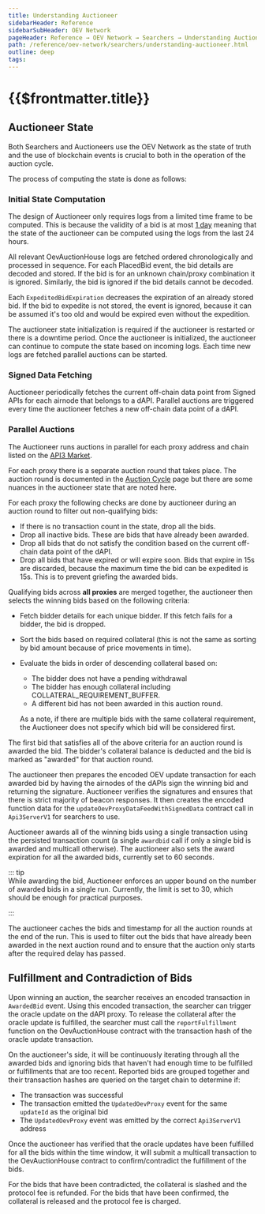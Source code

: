 ```yaml
---
title: Understanding Auctioneer
sidebarHeader: Reference
sidebarSubHeader: OEV Network
pageHeader: Reference → OEV Network → Searchers → Understanding Auctioneer
path: /reference/oev-network/searchers/understanding-auctioneer.html
outline: deep
tags:
---
```


<PageHeader/>

<SearchHighlight/>

<FlexStartTag/>

# {{$frontmatter.title}}

## Auctioneer State

Both Searchers and Auctioneers use the OEV Network as the state of truth and the
use of blockchain events is crucial to both in the operation of the auction
cycle.

The process of computing the state is done as follows:

### Initial State Computation

The design of Auctioneer only requires logs from a limited time frame to be
computed. This is because the validity of a bid is at most
[1 day](https://github.com/api3dao/contracts/blob/d3c7dc6683445df14bf5f43b07e6ad9cc2813cc5/contracts/api3-server-v1/OevAuctionHouse.sol#L68)
meaning that the state of the auctioneer can be computed using the logs from the
last 24 hours.

All relevant OevAuctionHouse logs are fetched ordered chronologically and
processed in sequence. For each PlacedBid event, the bid details are decoded and
stored. If the bid is for an unknown chain/proxy combination it is ignored.
Similarly, the bid is ignored if the bid details cannot be decoded.

Each `ExpeditedBidExpiration` decreases the expiration of an already stored bid.
If the bid to expedite is not stored, the event is ignored, because it can be
assumed it's too old and would be expired even without the expedition.

The auctioneer state initialization is required if the auctioneer is restarted
or there is a downtime period. Once the auctioneer is initialized, the
auctioneer can continue to compute the state based on incoming logs. Each time
new logs are fetched parallel auctions can be started.

### Signed Data Fetching

Auctioneer periodically fetches the current off-chain data point from Signed
APIs for each airnode that belongs to a dAPI. Parallel auctions are triggered
every time the auctioneer fetches a new off-chain data point of a dAPI.

### Parallel Auctions

The Auctioneer runs auctions in parallel for each proxy address and chain listed
on the [API3 Market](https://market.api3.org/).

For each proxy there is a separate auction round that takes place. The auction
round is documented in the
[Auction Cycle](/reference/oev-network/overview/auction-cycle.html) page but
there are some nuances in the auctioneer state that are noted here.

For each proxy the following checks are done by auctioneer during an auction
round to filter out non-qualifying bids:

- If there is no transaction count in the state, drop all the bids.
- Drop all inactive bids. These are bids that have already been awarded.
- Drop all bids that do not satisfy the condition based on the current off-chain
  data point of the dAPI.
- Drop all bids that have expired or will expire soon. Bids that expire in 15s
  are discarded, because the maximum time the bid can be expedited is 15s. This
  is to prevent griefing the awarded bids.

Qualifying bids across **all proxies** are merged together, the auctioneer then
selects the winning bids based on the following criteria:

- Fetch bidder details for each unique bidder. If this fetch fails for a bidder,
  the bid is dropped.
- Sort the bids based on required collateral (this is not the same as sorting by
  bid amount because of price movements in time).
- Evaluate the bids in order of descending collateral based on:

  - The bidder does not have a pending withdrawal
  - The bidder has enough collateral including COLLATERAL_REQUIREMENT_BUFFER.
  - A different bid has not been awarded in this auction round.

  As a note, if there are multiple bids with the same collateral requirement,
  the Auctioneer does not specify which bid will be considered first.

The first bid that satisfies all of the above criteria for an auction round is
awarded the bid. The bidder's collateral balance is deducted and the bid is
marked as "awarded" for that auction round.

The auctioneer then prepares the encoded OEV update transaction for each awarded
bid by having the airnodes of the dAPIs sign the winning bid and returning the
signature. Auctioneer verifies the signatures and ensures that there is strict
majority of beacon responses. It then creates the encoded function data for the
`updateOevProxyDataFeedWithSignedData` contract call in `Api3ServerV1` for
searchers to use.

Auctioneer awards all of the winning bids using a single transaction using the
persisted transaction count (a single `awardbid` call if only a single bid is
awarded and multicall otherwise). The auctioneer also sets the award expiration
for all the awarded bids, currently set to 60 seconds.

::: tip  
While awarding the bid, Auctioneer enforces an upper bound on the number of
awarded bids in a single run. Currently, the limit is set to 30, which should be
enough for practical purposes.

:::

The auctioneer caches the bids and timestamp for all the auction rounds at the
end of the run. This is used to filter out the bids that have already been
awarded in the next auction round and to ensure that the auction only starts
after the required delay has passed.

## Fulfillment and Contradiction of Bids

Upon winning an auction, the searcher receives an encoded transaction in
`AwardedBid` event. Using this encoded transaction, the searcher can trigger the
oracle update on the dAPI proxy. To release the collateral after the oracle
update is fulfilled, the searcher must call the `reportFulfillment` function on
the OevAuctionHouse contract with the transaction hash of the oracle update
transaction.

On the auctioneer's side, it will be continuously iterating through all the
awarded bids and ignoring bids that haven't had enough time to be fulfilled or
fulfillments that are too recent. Reported bids are grouped together and their
transaction hashes are queried on the target chain to determine if:

- The transaction was successful
- The transaction emitted the `UpdatedOevProxy` event for the same `updateId` as
  the original bid
- The `UpdatedOevProxy` event was emitted by the correct `Api3ServerV1` address

Once the auctioneer has verified that the oracle updates have been fulfilled for
all the bids within the time window, it will submit a multicall transaction to
the OevAuctionHouse contract to confirm/contradict the fulfillment of the bids.

For the bids that have been contradicted, the collateral is slashed and the
protocol fee is refunded. For the bids that have been confirmed, the collateral
is released and the protocol fee is charged.

